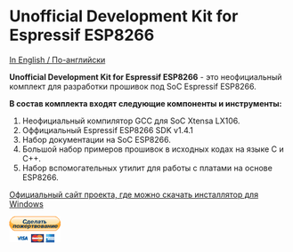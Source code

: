 Unofficial Development Kit for Espressif ESP8266
================================================

[In English / По-английски](README.md)

<b>Unofficial Development Kit for Espressif ESP8266</b> - это неофициальный комплект для разработки прошивок под SoC Espressif ESP8266.<br>

<b>В состав комплекта входят следующие компоненты и инструменты:</b><br>

1. Неофициальный компилятор GCC для SoC Xtensa LX106.<br>
2. Оффициальный Espressif ESP8266 SDK v1.4.1<br>
3. Набор документации на SoC ESP8266.<br>
4. Большой набор примеров прошивок в исходных кодах на языке C и C++.<br>
5. Набор вспомогательных утилит для работы с платами на основе ESP8266.<br>

<a href="http://programs74.ru/udkew.html">Официальный сайт проекта, где можно скачать инсталлятор для Windows</a>

<a href="https://www.paypal.com/cgi-bin/webscr?cmd=_s-xclick&hosted_button_id=6D6EFK8LJ74UC"><img height="47" width="92" src="donate-ru.bmp" alt="Поддержать проект" title="Поддержать проект"></a>
